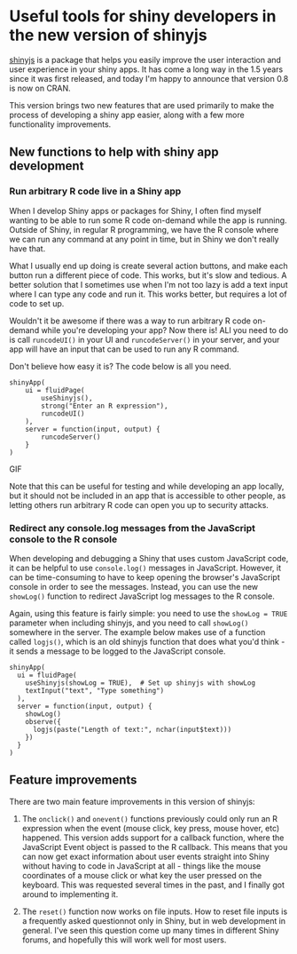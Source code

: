 # Useful tools for shiny developers in the new version of shinyjs

[shinyjs](https://github.com/daattali/shinyjs) is a package that helps you easily improve the user interaction and user experience in your shiny apps. It has come a long way in the 1.5 years since it was first released, and today I'm happy to announce that version 0.8  is now on CRAN.

This version brings two new features that are used primarily to make the process of developing a shiny app easier, along with a few more functionality improvements.

## New functions to help with shiny app development

### Run arbitrary R code live in a Shiny app

When I develop Shiny apps or packages for Shiny, I often find myself wanting to be able to run some R code on-demand while the app is running. Outside of Shiny, in regular R programming, we have the R console where we can run any command at any point in time, but in Shiny we don't really have that. 

What I usually end up doing is create several action buttons, and make each button run a different piece of code. This works, but it's slow and tedious. A better solution that I sometimes use when I'm not too lazy is add a text input where I can type any code and run it. This works better, but requires a lot of code to set up.

Wouldn't it be awesome if there was a way to run arbitrary R code on-demand while you're developing your app? Now there is! ALl you need to do is call `runcodeUI()` in your UI and `runcodeServer()` in your server, and your app will have an input that can be used to run any R command.

Don't believe how easy it is? The code below is all you need.

```
shinyApp(
    ui = fluidPage(
        useShinyjs(),
        strong("Enter an R expression"),
        runcodeUI()
    ),
    server = function(input, output) {
        runcodeServer()
    }
)
```

GIF

Note that this can be useful for testing and while developing an app locally, but it should not be included in an app that is accessible to other people, as letting others run arbitrary R code can open you up to security attacks.

### Redirect any console.log messages from the JavaScript console to the R console 

When developing and debugging a Shiny that uses custom JavaScript code, it can be helpful to use `console.log()` messages in JavaScript. However, it can be time-consuming to have to keep opening the browser's JavaScript console in order to see the messages. Instead, you can use the new `showLog()` function to redirect JavaScript log messages to the R console.

Again, using this feature is fairly simple: you need to use the `showLog = TRUE` parameter when including shinyjs, and you need to call `showLog()` somewhere in the server. The example below makes use of a function called `logjs()`, which is an old shinyjs function that does what you'd think - it sends a message to be logged to the JavaScript console.

```
shinyApp(
  ui = fluidPage(
    useShinyjs(showLog = TRUE),  # Set up shinyjs with showLog
    textInput("text", "Type something")
  ),
  server = function(input, output) {
    showLog()
    observe({
      logjs(paste("Length of text:", nchar(input$text)))
    })
  }
)
```

## Feature improvements

There are two main feature improvements in this version of shinyjs: 

1. The `onclick()` and `onevent()` functions previously could only run an R expression when the event (mouse click, key press, mouse hover, etc) happened. This version adds support for a callback function, where the JavaScript Event object is passed to the R callback. This means that you can now get exact information about user events straight into Shiny without having to code in JavaScript at all - things like the mouse coordinates of a mouse click or what key the user pressed on the keyboard. This was requested several times in the past, and I finally got around to implementing it.

2. The `reset()` function now works on file inputs. How to reset file inputs is a frequently asked questionnot only in Shiny, but in web development in general. I've seen this question come up many times in different Shiny forums, and hopefully this will work well for most users.
